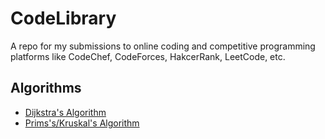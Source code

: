 # CodeLibrary
A repo for my submissions to online coding and competitive programming platforms like CodeChef, CodeForces, HakcerRank, LeetCode, etc.

## Algorithms
- [Dijkstra's Algorithm](HackerEarth/Dijkstra%20Algorithm)<br>
- [Prims's/Kruskal's Algorithm](Geeks%20for%20Geeks/Minimum%20Spanning%20Tree)
